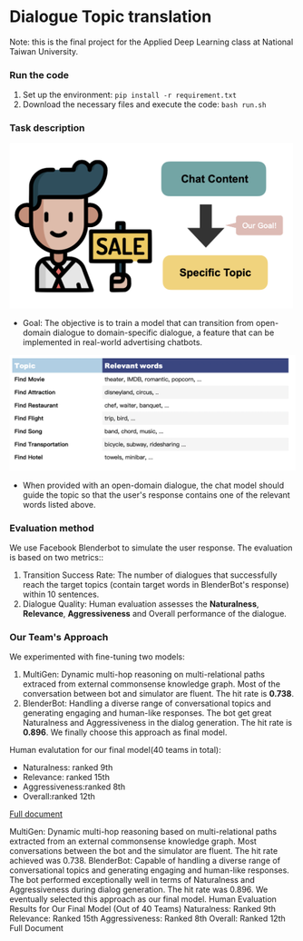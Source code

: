 # Dialogue Topic translation

Note: this is the final project for the Applied Deep Learning class at National Taiwan University.
### Run the code
1. Set up  the environment: ```pip install -r requirement.txt```
2. Download the necessary files and execute the code: ```bash run.sh```

### Task description
<img src="https://github.com/Rex-Shih/Topic_Transition/blob/main/assets/salesman%20problem.png" alt="Salesman problem" width="500"/>


* Goal: The objective is to train a model that can transition from open-domain dialogue to domain-specific dialogue, a feature that can be implemented in real-world advertising chatbots.

<img src="https://github.com/Rex-Shih/Topic_Transition/blob/main/assets/topic%20sheet.png"
 alt="topic sheet" width="700"/>

* When provided with an open-domain dialogue, the chat model should guide the topic so that the user's response contains one of the relevant words listed above.
### Evaluation method
We use Facebook Blenderbot to simulate the user response. The evaluation is based on two metrics::
1. Transition Success Rate: The number of dialogues that successfully reach the target topics (contain target words in BlenderBot's response) within 10 sentences.
2. Dialogue Quality: Human evaluation assesses the **Naturalness**, **Relevance**, **Aggressiveness** and Overall performance of the dialogue.

### Our Team's Approach
We experimented with fine-tuning two models:
1. MultiGen: Dynamic multi-hop reasoning on multi-relational paths extraced from external commonsense knowledge graph. Most of the conversation between bot and simulator are fluent. The hit rate is **0.738**.
2. BlenderBot: Handling a diverse range of conversational topics and generating engaging and human-like responses. The bot get great Naturalness and Aggressiveness in the dialog generation. The hit rate is **0.896**. We finally choose this approach as final model. 

Human evalutation for our final model(40 teams in total):
* Naturalness: ranked 9th
* Relevance: ranked 15th
* Aggressiveness:ranked 8th
* Overall:ranked 12th




[Full document](https://github.com/Rex-Shih/Topic_Transition/blob/main/Report.pdf)


MultiGen: Dynamic multi-hop reasoning based on multi-relational paths extracted from an external commonsense knowledge graph. Most conversations between the bot and the simulator are fluent. The hit rate achieved was 0.738.
BlenderBot: Capable of handling a diverse range of conversational topics and generating engaging and human-like responses. The bot performed exceptionally well in terms of Naturalness and Aggressiveness during dialog generation. The hit rate was 0.896. We eventually selected this approach as our final model.
Human Evaluation Results for Our Final Model (Out of 40 Teams)
Naturalness: Ranked 9th
Relevance: Ranked 15th
Aggressiveness: Ranked 8th
Overall: Ranked 12th
Full Document
